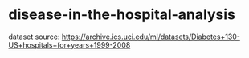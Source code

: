 # disease-in-the-hospital-analysis
dataset source: https://archive.ics.uci.edu/ml/datasets/Diabetes+130-US+hospitals+for+years+1999-2008
